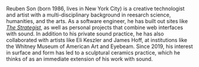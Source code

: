 Reuben Son (born 1986, lives in New York City) is a creative technologist and artist with a multi-disciplinary background in reesarch science, humanities, and the arts. As a software engineer, he has built out sites like *[The Strategist](https://nymag.com/strategist)*, as well as personal projects that combine web interfaces with sound. In addition to his private sound  practice, he has also collaborated with artists like Eli Keszler and James Hoff, at institutions like the Whitney Museum of American Art and Eyebeam. Since 2019, his interest in surface and form has led to a sculptural ceramics practice, which he thinks of as an immediate extension of his work with sound.

<!-- 
 as an engagement with some form of materiality that is ultimately rooted in embodied experience.

As a full-stack software developer, he has worked primarily at media companies (_Vox_ and _New York Magazine_) building out the sites like *[The Strategist](https://nymag.com/strategist)*, but began his programming career within institutions of academic research science. He considers sound art to be his primary creative practice, and has mostly been working in a supporting/collaborative role with artists like Eli Keszler and James Hoff for institutions like the Whitney Museum of American Art and the London ICA. Since 2019, his interest in surface and form has also led to ceramics, which he likes to think of as sound made out of clay.


I'm a product-driven creative technologist based in New York City with a multi-disciplinary background in research science, humanities, and the arts. At New York Magazine and Vox Media, I worked to deliver award-winning reader experiences and critical back-end services in support of editorial tooling and business development goals during a period of rapid growth (400% YoY) in the e-commmerce and affiliate revenue business.

In recent personal work, I've explored the usage of mobile devices as sonic architecture in Frog Chor.us and the intersection of archives, machine learning, and music on the early web in MIDI ARCHIVE.

I bring a deep, human-centric toolkit to questions of both how and what to build with technology, and am currently looking out for new professional opportunities, so please get in touch if you think I would be a welcome collaborator with you or someone you know! -->